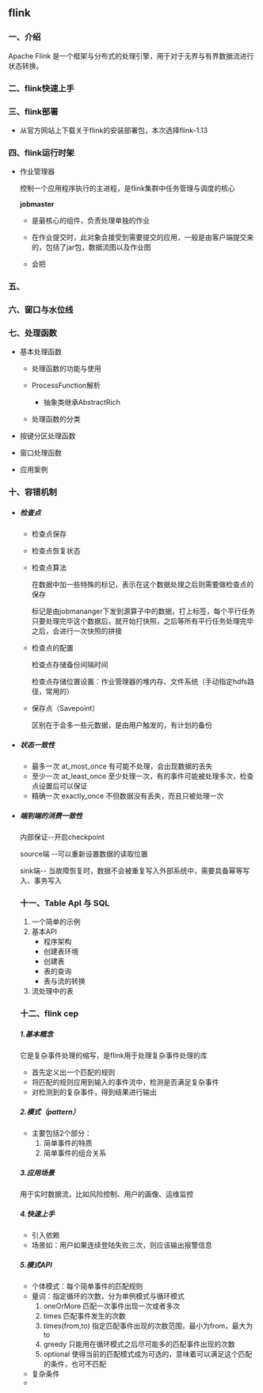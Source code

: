 ## flink

### 一、介绍

Apache Flink 是一个框架与分布式的处理引擎，用于对于无界与有界数据流进行状态转换。

### 二、flink快速上手

### 三、flink部署

- 从官方网站上下载关于flink的安装部署包，本次选择flink-1.13

### 四、flink运行时架

- 作业管理器

  控制一个应用程序执行的主进程，是flink集群中任务管理与调度的核心

  **jobmaster**

  - 是最核心的组件，负责处理单独的作业

  - 在作业提交时，此对象会接受到需要提交的应用，一般是由客户端提交来的，包括了jar包，数据流图以及作业图
  - 会把

### 五、

### 六、窗口与水位线

### 七、处理函数

- 基本处理函数

  - 处理函数的功能与使用
  - ProcessFunction解析
    - 抽象类继承AbstractRich

  - 处理函数的分类

- 按键分区处理函数

- 窗口处理函数

- 应用案例

### 十、容错机制

- ##### 检查点

  - 检查点保存

  - 检查点恢复状态

  - 检查点算法

    在数据中加一些特殊的标记，表示在这个数据处理之后则需要做检查点的保存

    标记是由jobmananger下发到源算子中的数据，打上标签，每个平行任务只要处理完毕这个数据后，就开始打快照，之后等所有平行任务处理完毕之后，会进行一次快照的拼接

  - 检查点的配置

    检查点存储备份间隔时间

    检查点存储位置设置：作业管理器的堆内存、文件系统（手动指定hdfs路径，常用的）

  - 保存点（Savepoint）

    区别在于会多一些元数据，是由用户触发的，有计划的备份

- ##### 状态一致性

  - 最多一次    at_most_once   有可能不处理，会出现数据的丢失
  - 至少一次    at_least_once    至少处理一次，有的事件可能被处理多次，检查点设置后可以保证
  - 精确一次    exactly_once      不但数据没有丢失，而且只被处理一次

- ##### 端到端的消费一致性

  内部保证--开启checkpoint
  
  source端  --可以重新设置数据的读取位置
  
  sink端-- 当故障恢复时，数据不会被重复写入外部系统中，需要具备幂等写入、事务写入
  
  ### 十一、Table ApI 与 SQL
  
  1. 一个简单的示例
  2. 基本API
     - 程序架构
     - 创建表环境
     - 创建表
     - 表的查询
     - 表与流的转换
  3. 流处理中的表
  
  ### 十二、flink cep 
  
  ##### 1.基本概念
  
    它是复杂事件处理的缩写，是flink用于处理复杂事件处理的库
  
  - 首先定义出一个匹配的规则
  - 将匹配的规则应用到输入的事件流中，检测是否满足复杂事件
  - 对检测到的复杂事件，得到结果进行输出
  
  ##### 2.模式（pattern）
  
  - 主要包括2个部分：
    1. 简单事件的特质
    2. 简单事件的组合关系
  
  ##### 3.应用场景
  
  用于实时数据流，比如风险控制、用户的画像、运维监控
  
  ##### 4.快速上手
  
  - 引入依赖
  - 场景如：用户如果连续登陆失败三次，则应该输出报警信息
  
  ##### 5.模式API
  
  - 个体模式：每个简单事件的匹配规则
  - 量词：指定循环的次数，分为单例模式与循环模式
    1. oneOrMore    匹配一次事件出现一次或者多次
    2. times  匹配事件发生的次数
    3. times(from,to)   指定匹配事件出现的次数范围，最小为from，最大为to
    4. greedy      只能用在循环模式之后尽可能多的匹配事件出现的次数
    5. optional    使得当前的匹配模式成为可选的，意味着可以满足这个匹配的条件，也可不匹配
  - 复杂条件
  - 
  
  
